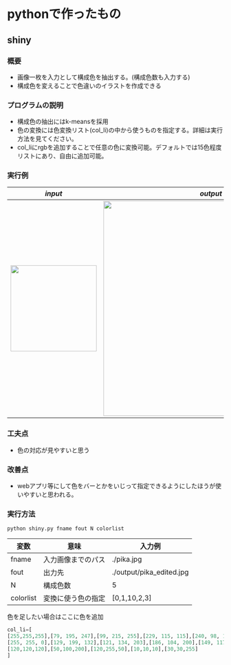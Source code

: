 # pythonで作ったもの
## shiny
### 概要
- 画像一枚を入力として構成色を抽出する。(構成色数も入力する)
- 構成色を変えることで色違いのイラストを作成できる

### プログラムの説明
- 構成色の抽出にはk-meansを採用
- 色の変換には色変換リスト(col_li)の中から使うものを指定する。詳細は実行方法を見てください。
- col_liにrgbを追加することで任意の色に変換可能。デフォルトでは15色程度リストにあり、自由に追加可能。

### 実行例

|***input***|***output***|
|-----|-----|
|<img src="https://user-images.githubusercontent.com/61283753/127790967-71d59c16-daff-432d-a4c5-8493b2d2004c.jpg" width="200px">|<img src="https://user-images.githubusercontent.com/61283753/127791012-91998b23-cbdf-4ce6-94b6-6e7dc3c82df7.jpg" width="500px">|

### 工夫点
- 色の対応が見やすいと思う

### 改善点
- webアプリ等にして色をバーとかをいじって指定できるようにしたほうが使いやすいと思われる。

### 実行方法
```shell
python shiny.py fname fout N colorlist
```

|変数|意味|入力例|
|---|----|--|
|fname|入力画像までのパス|./pika.jpg|
|fout|出力先|./output/pika_edited.jpg|
|N|構成色数|5|
|colorlist|変換に使う色の指定|[0,1,10,2,3]|

色を足したい場合はここに色を追加
```python
col_li=[
[255,255,255],[79, 195, 247],[99, 215, 255],[229, 115, 115],[240, 98, 146],[40,60,60],[200,30,0],
[255, 255, 0],[129, 199, 132],[121, 134, 203],[186, 104, 200],[149, 117, 205],[121, 134, 203],[77, 208, 225],[77, 182, 172],
[120,120,120],[50,100,200],[120,255,50],[10,10,10],[30,30,255]
]
```
